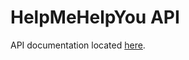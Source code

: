 # HelpMeHelpYou API

API documentation located [here](https://menghaoyu2002.github.io/helpmehelpyou-docs/#/api/).
